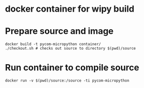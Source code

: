 # docker container for wipy build #

# Prepare source and image #
   
    docker build -t pycom-micropython container/
    ./checkout.sh # checks out source to directory $(pwd)/source

# Run container to compile source #

    docker run -v $(pwd)/source:/source -ti pycom-micropython 

